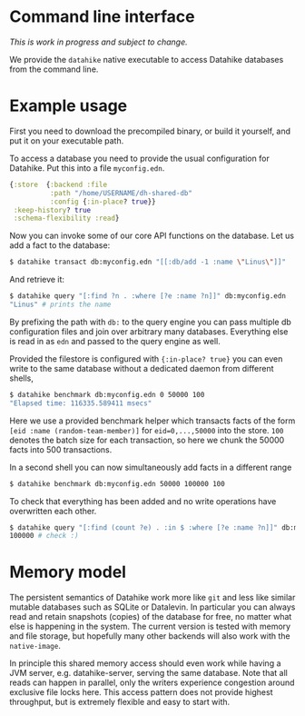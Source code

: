 # Command line interface

*This is work in progress and subject to change.*

We provide the `datahike` native executable to access Datahike databases from
the command line. 


# Example usage

First you need to download the precompiled binary, or build it yourself, and put
it on your executable path.

To access a database you need to provide the usual configuration for Datahike.
Put this into a file `myconfig.edn`.

```clojure
{:store  {:backend :file
          :path "/home/USERNAME/dh-shared-db"
          :config {:in-place? true}}
 :keep-history? true
 :schema-flexibility :read}
```

Now you can invoke some of our core API functions on the database. Let us add a
fact to the database:

```bash
$ datahike transact db:myconfig.edn "[[:db/add -1 :name \"Linus\"]]"
 ```
 
And retrieve it:
 
```bash 
$ datahike query "[:find ?n . :where [?e :name ?n]]" db:myconfig.edn 
"Linus" # prints the name
```

By prefixing the path with `db:` to the query engine you can pass multiple db
configuration files and join over arbitrary many databases. Everything else is
read in as `edn` and passed to the query engine as well.


Provided the filestore is configured with `{:in-place? true}` you can even write
to the same database without a dedicated daemon from different shells,


```bash
$ datahike benchmark db:myconfig.edn 0 50000 100
"Elapsed time: 116335.589411 msecs"
```

Here we use a provided benchmark helper which transacts facts of the form `[eid
:name (random-team-member)]` for `eid=0,...,50000` into the store. `100` denotes
the batch size for each transaction, so here we chunk the 50000 facts into 500
transactions.

In a second shell you can now simultaneously add facts in a different range

```bash
$ datahike benchmark db:myconfig.edn 50000 100000 100
```


To check that everything has been added and no write operations have overwritten
each other.


```bash
$ datahike query "[:find (count ?e) . :in $ :where [?e :name ?n]]" db:myconfig.edn
100000 # check :)
```

# Memory model

The persistent semantics of Datahike work more like `git` and less like similar
mutable databases such as SQLite or Datalevin. In particular you can always read
and retain snapshots (copies) of the database for free, no matter what else is
happening in the system. The current version is tested with memory and file
storage, but hopefully many other backends will also work with the
`native-image`.

In principle this shared memory access should even work while having a JVM
server, e.g. datahike-server, serving the same database. Note that all reads can
happen in parallel, only the writers experience congestion around exclusive file
locks here. This access pattern does not provide highest throughput, but is
extremely flexible and easy to start with.

